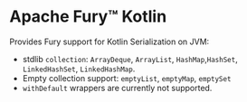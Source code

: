 # Apache Fury™ Kotlin

Provides Fury support for Kotlin Serialization on JVM:

- stdlib `collection`: `ArrayDeque`, `ArrayList`, `HashMap`,`HashSet`, `LinkedHashSet`, `LinkedHashMap`.
- Empty collection support: `emptyList`, `emptyMap`, `emptySet`
- `withDefault` wrappers are currently not supported.
